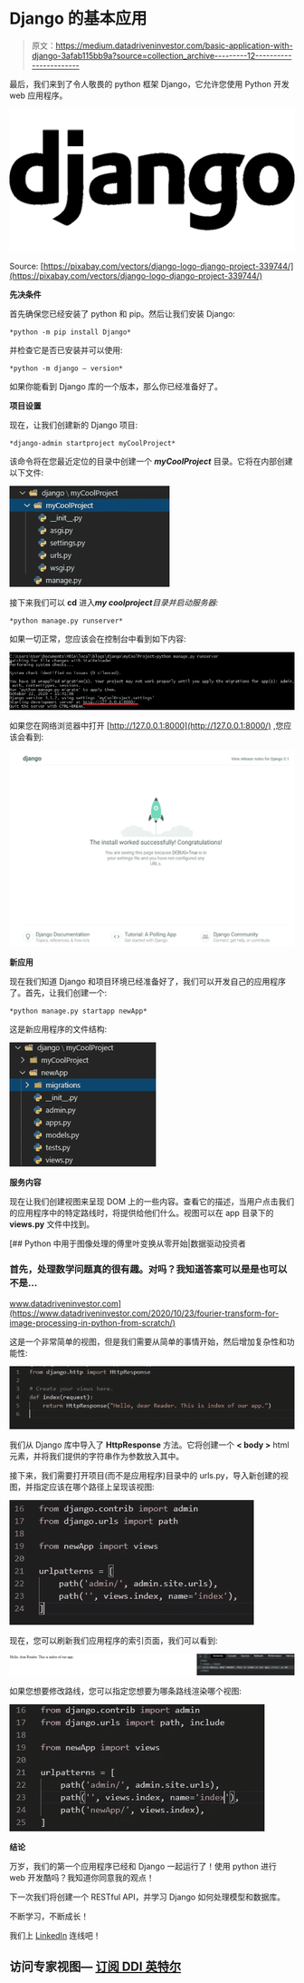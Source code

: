 # Django 的基本应用

> 原文：<https://medium.datadriveninvestor.com/basic-application-with-django-3afab115bb9a?source=collection_archive---------12----------------------->

最后，我们来到了令人敬畏的 python 框架 Django，它允许您使用 Python 开发 web 应用程序。

![](img/8b7e931e19cc943cbd73f23bd2a3e5d9.png)

Source: [https://pixabay.com/vectors/django-logo-django-project-339744/](https://pixabay.com/vectors/django-logo-django-project-339744/)

**先决条件**

首先确保您已经安装了 python 和 pip。然后让我们安装 Django:

```
*python -m pip install Django*
```

并检查它是否已安装并可以使用:

```
*python -m django — version*
```

如果你能看到 Django 库的一个版本，那么你已经准备好了。

**项目设置**

现在，让我们创建新的 Django 项目:

```
*django-admin startproject myCoolProject*
```

该命令将在您最近定位的目录中创建一个 ***myCoolProject*** 目录。它将在内部创建以下文件:

![](img/809353f84b40f38725ad52c14821b854.png)

接下来我们可以 **cd** 进入***my coolproject****目录并启动服务器:*

```
*python manage.py runserver*
```

如果一切正常，您应该会在控制台中看到如下内容:

![](img/dd5585d004fec788e64dd1c52dd896aa.png)

如果您在网络浏览器中打开 [http://127.0.0.1:8000](http://127.0.0.1:8000/) ,您应该会看到:

![](img/e5251447a962fe17bce80d8a5935005a.png)

**新应用**

现在我们知道 Django 和项目环境已经准备好了，我们可以开发自己的应用程序了。首先，让我们创建一个:

```
*python manage.py startapp newApp*
```

这是新应用程序的文件结构:

![](img/f0d1b8c2ceaae76d8739ff16d447a8a9.png)

**服务内容**

现在让我们创建视图来呈现 DOM 上的一些内容。查看它的描述，当用户点击我们的应用程序中的特定路线时，将提供给他们什么。视图可以在 app 目录下的 **views.py** 文件中找到。

[](https://www.datadriveninvestor.com/2020/10/23/fourier-transform-for-image-processing-in-python-from-scratch/) [## Python 中用于图像处理的傅里叶变换从零开始|数据驱动投资者

### 首先，处理数学问题真的很有趣。对吗？我知道答案可以是是也可以不是…

www.datadriveninvestor.com](https://www.datadriveninvestor.com/2020/10/23/fourier-transform-for-image-processing-in-python-from-scratch/) 

这是一个非常简单的视图，但是我们需要从简单的事情开始，然后增加复杂性和功能性:

![](img/06c96ad8d029053b5d6e0f17f58fe7be.png)

我们从 Django 库中导入了 **HttpResponse** 方法。它将创建一个 **< body >** html 元素，并将我们提供的字符串作为参数放入其中。

接下来，我们需要打开项目(而不是应用程序)目录中的 urls.py，导入新创建的视图，并指定应该在哪个路径上呈现该视图:

![](img/f326f59f7ecc74b3eb711239c5d8927f.png)

现在，您可以刷新我们应用程序的索引页面，我们可以看到:

![](img/e5b6abb5e0927330a8c77f9d44f974dc.png)

如果您想要修改路线，您可以指定您想要为哪条路线渲染哪个视图:

![](img/f80c0d7b1bca3bf815ffc3bd9fa5b01f.png)

**结论**

万岁，我们的第一个应用程序已经和 Django 一起运行了！使用 python 进行 web 开发酷吗？我知道你同意我的观点！

下一次我们将创建一个 RESTful API，并学习 Django 如何处理模型和数据库。

不断学习，不断成长！

我们上 [LinkedIn](https://www.linkedin.com/in/pavel-ilin) 连线吧！

## 访问专家视图— [订阅 DDI 英特尔](https://datadriveninvestor.com/ddi-intel)